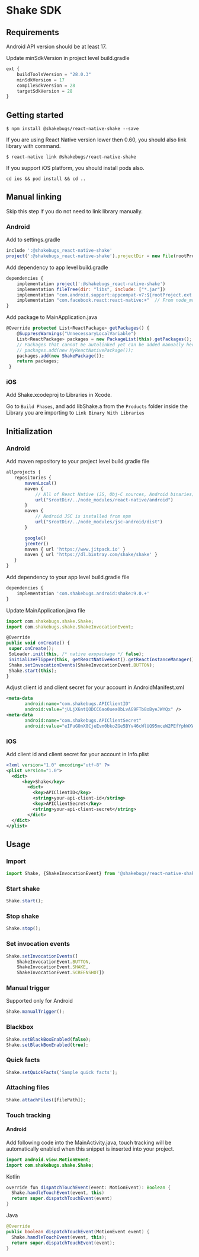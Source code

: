 # Shake SDK

## Requirements
Android API version should be at least 17.

Update minSdkVersion in project level build.gradle 
```javascript
ext {
    buildToolsVersion = "28.0.3"
    minSdkVersion = 17
    compileSdkVersion = 28
    targetSdkVersion = 28
}
```

## Getting started

`$ npm install @shakebugs/react-native-shake --save`

If you are using React Native version lower then 0.60, you should also link library with command.

`$ react-native link @shakebugs/react-native-shake`

If you support iOS platform, you should install pods also.

`cd ios && pod install && cd ..`

## Manual linking
Skip this step if you do not need to link library manually.

### Android

Add to settings.gradle
```javascript
include ':@shakebugs_react-native-shake'
project(':@shakebugs_react-native-shake').projectDir = new File(rootProject.projectDir, '../node_modules/@shakebugs/react-native-shake/android')
```

Add dependency to app level build.gradle
```javascript
dependencies {
    implementation project(':@shakebugs_react-native-shake')
    implementation fileTree(dir: "libs", include: ["*.jar"])
    implementation "com.android.support:appcompat-v7:${rootProject.ext.supportLibVersion}"
    implementation "com.facebook.react:react-native:+"  // From node_modules
}
```

Add package to MainApplication.java
```javascript
@Override protected List<ReactPackage> getPackages() { 
    @SuppressWarnings("UnnecessaryLocalVariable")  
    List<ReactPackage> packages = new PackageList(this).getPackages();
    // Packages that cannot be autolinked yet can be added manually here, for example:
    // packages.add(new MyReactNativePackage());
    packages.add(new ShakePackage());
    return packages;
 } 
```

### iOS
Add Shake.xcodeproj to Libraries in Xcode.

Go to `Build Phases`, and add libShake.a from the `Products` folder inside the Library you are importing to `Link Binary With Libraries` 
## Initialization
### Android
Add maven repository to your project level build.gradle file
```javascript
allprojects {
   repositories {
       mavenLocal()
       maven {
           // All of React Native (JS, Obj-C sources, Android binaries) is installed from npm
           url("$rootDir/../node_modules/react-native/android")
       }
       maven {
           // Android JSC is installed from npm
           url("$rootDir/../node_modules/jsc-android/dist")
       }

       google()
       jcenter()
       maven { url 'https://www.jitpack.io' }
       maven { url 'https://dl.bintray.com/shake/shake' }
   }
}
```
Add dependency to your app level build.gradle file
```javascript
dependencies {
    implementation 'com.shakebugs.android:shake:9.0.+'
}
```

Update MainApplication.java file
```javascript
import com.shakebugs.shake.Shake;
import com.shakebugs.shake.ShakeInvocationEvent;
```
```javascript
@Override
public void onCreate() {
 super.onCreate();
 SoLoader.init(this, /* native exopackage */ false);
 initializeFlipper(this, getReactNativeHost().getReactInstanceManager());
 Shake.setInvocationEvents(ShakeInvocationEvent.BUTTON);
 Shake.start(this);
}
```
Adjust client id and client secret for your account in AndroidManifest.xml
```xml
<meta-data
       android:name="com.shakebugs.APIClientID"
       android:value="jULjX6ntQODCC6ao0uea0bLvAG9FTb8oByeJWYQx" />
<meta-data
       android:name="com.shakebugs.APIClientSecret"
       android:value="eIFuGOnX8CjeEvm0bkoZGe5BYv46cWlUQ95mceW2PEfYphWXW3oyNAJ" />
```
### iOS
Add client id and client secret for your account in Info.plist
```xml
<?xml version="1.0" encoding="utf-8" ?>
<plist version="1.0">
  <dict>
      <key>Shake</key>
        <dict>
          <key>APIClientID</key>
          <string>your-api-client-id</string>
          <key>APIClientSecret</key>
          <string>your-api-client-secret</string>
        </dict>
  </dict>
</plist>
```

## Usage
### Import
```javascript
import Shake, {ShakeInvocationEvent} from '@shakebugs/react-native-shake';
```
### Start shake
```javascript
Shake.start();
```
### Stop shake
```javascript
Shake.stop();
```
### Set invocation events
```javascript
Shake.setInvocationEvents([
    ShakeInvocationEvent.BUTTON,
    ShakeInvocationEvent.SHAKE,
    ShakeInvocationEvent.SCREENSHOT])
```
### Manual trigger
Supported only for Android
```javascript
Shake.manualTrigger();
```
### Blackbox
```javascript
Shake.setBlackBoxEnabled(false);
Shake.setBlackBoxEnabled(true);
```
### Quick facts
```javascript
Shake.setQuickFacts('Sample quick facts');
```
### Attaching files
```javascript
Shake.attachFiles([filePath]);
```
### Touch tracking
#### Android

Add following code into the MainActivity.java, touch tracking will be automatically enabled when this snippet is inserted into your project.

```java
import android.view.MotionEvent;
import com.shakebugs.shake.Shake;
```
Kotlin
```java
override fun dispatchTouchEvent(event: MotionEvent): Boolean {
  Shake.handleTouchEvent(event, this)
  return super.dispatchTouchEvent(event)
}
```
Java
```java
@Override
public boolean dispatchTouchEvent(MotionEvent event) {
  Shake.handleTouchEvent(event, this);
  return super.dispatchTouchEvent(event);
}
```
